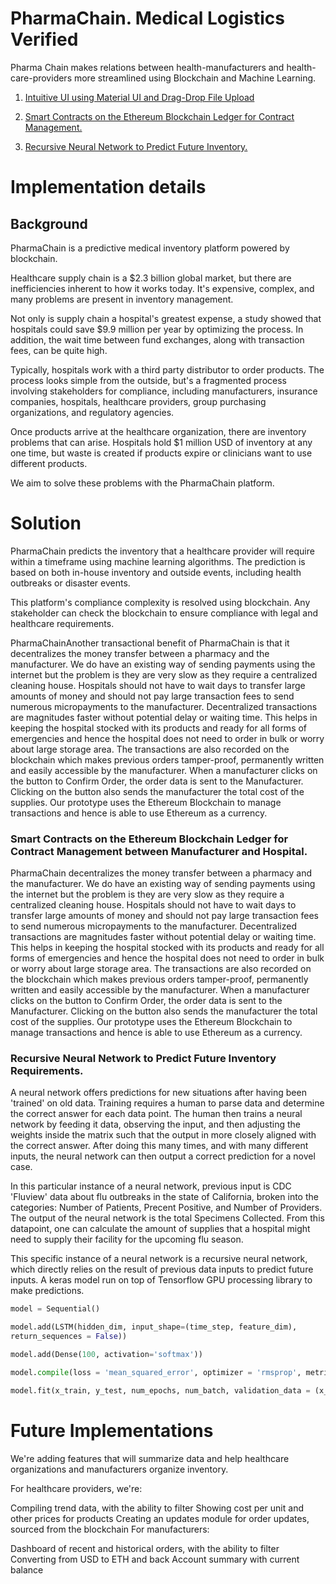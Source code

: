 # PharmaChain. Medical Logistics Verified
Pharma Chain makes relations between health-manufacturers and health-care-providers more streamlined using Blockchain and Machine Learning.

1. [Intuitive UI using Material UI and Drag-Drop File Upload](#UI)

2. [Smart Contracts on the Ethereum Blockchain Ledger for Contract Management.](#bc)

3. [Recursive Neural Network to Predict Future Inventory.](#rnn)

# Implementation details

## Background
PharmaChain is a predictive medical inventory platform powered by blockchain.

Healthcare supply chain is a $2.3 billion global market, but there are inefficiencies inherent to how it works today. It's expensive, complex, and many problems are present in inventory management.

Not only is supply chain a hospital's greatest expense, a study showed that hospitals could save $9.9 million per year by optimizing the process. In addition, the wait time between fund exchanges, along with transaction fees, can be quite high.

Typically, hospitals work with a third party distributor to order products. The process looks simple from the outside, but's a fragmented process involving stakeholders for compliance, including manufacturers, insurance companies, hospitals, healthcare providers, group purchasing organizations, and regulatory agencies.

Once products arrive at the healthcare organization, there are inventory problems that can arise. Hospitals hold $1 million USD of inventory at any one time, but waste is created if products expire or clinicians want to use different products.

We aim to solve these problems with the PharmaChain platform.

# Solution
PharmaChain predicts the inventory that a healthcare provider will require within a timeframe using machine learning algorithms. The prediction is based on both in-house inventory and outside events, including health outbreaks or disaster events.

This platform's compliance complexity is resolved using blockchain. Any stakeholder can check the blockchain to ensure compliance with legal and healthcare requirements.

PharmaChainAnother transactional benefit of PharmaChain is that it decentralizes the money transfer between a pharmacy and the manufacturer. We do have an existing way of sending payments using the internet but the problem is they are very slow as they require a centralized cleaning house. Hospitals should not have to wait days to transfer large amounts of money and should not pay large transaction fees to send numerous micropayments to the manufacturer. Decentralized transactions are magnitudes faster without potential delay or waiting time. This helps in keeping the hospital stocked with its products and ready for all forms of emergencies and hence the hospital does not need to order in bulk or worry about large storage area. The transactions are also recorded on the blockchain which makes previous orders tamper-proof, permanently written and easily accessible by the manufacturer. When a manufacturer clicks on the button to Confirm Order, the order data is sent to the Manufacturer. Clicking on the button also sends the manufacturer the total cost of the supplies. Our prototype uses the Ethereum Blockchain to manage transactions and hence is able to use Ethereum as a currency.

### <a name="blockchain"></a>Smart Contracts on the Ethereum Blockchain Ledger for Contract Management between Manufacturer and Hospital.

PharmaChain decentralizes the money transfer between a pharmacy and the manufacturer. We do have an existing way of sending payments using the internet but the problem is they are very slow as they require a centralized cleaning house. Hospitals should not have to wait days to transfer large amounts of money and should not pay large transaction fees to send numerous micropayments to the manufacturer. Decentralized transactions are magnitudes faster without potential delay or waiting time. This helps in keeping the hospital stocked with its products and ready for all forms of emergencies and hence the hospital does not need to order in bulk or worry about large storage area. 
The transactions are also recorded on the blockchain which makes previous orders tamper-proof, permanently written and easily accessible by the manufacturer. 
When a manufacturer clicks on the button to Confirm Order, the order data is sent to the Manufacturer. Clicking on the button also sends the manufacturer the total cost of the supplies. Our prototype uses the Ethereum Blockchain to manage transactions and hence is able to use Ethereum as a currency.

### <a name="rnn"></a>Recursive Neural Network to Predict Future Inventory Requirements.
A neural network offers predictions for new situations after having been 'trained' on old data. Training requires a human to parse data and determine the correct answer for each data point. The human then trains a neural network by feeding it data, observing the input, and then adjusting the weights inside the matrix such that the output in more closely aligned with the correct answer. After doing this many times, and with many different inputs, the neural network can then output a correct prediction for a novel case.

In this particular instance of a neural network, previous input is CDC 'Fluview' data about flu outbreaks in the state of California, broken into the categories: Number of Patients, Precent Positive, and Number of Providers. The output of the neural network is the total Specimens Collected. From this datapoint, one can calculate the amount of supplies that a hospital might need to supply their facility for the upcoming flu season.

This specific instance of a neural network is a recursive neural network, which directly relies on the result of previous data inputs to predict future inputs. A keras model run on top of Tensorflow GPU processing library to make predictions.

````python 
model = Sequential()

model.add(LSTM(hidden_dim, input_shape=(time_step, feature_dim),  
return_sequences = False))

model.add(Dense(100, activation='softmax'))

model.compile(loss = 'mean_squared_error', optimizer = 'rmsprop', metrics = ['accuracy'])

model.fit(x_train, y_test, num_epochs, num_batch, validation_data = (x_test, y_test))
````

# Future Implementations

We're adding features that will summarize data and help healthcare organizations and manufacturers organize inventory.

For healthcare providers, we're:

Compiling trend data, with the ability to filter
Showing cost per unit and other prices for products
Creating an updates module for order updates, sourced from the blockchain
For manufacturers:

Dashboard of recent and historical orders, with the ability to filter
Converting from USD to ETH and back
Account summary with current balance
